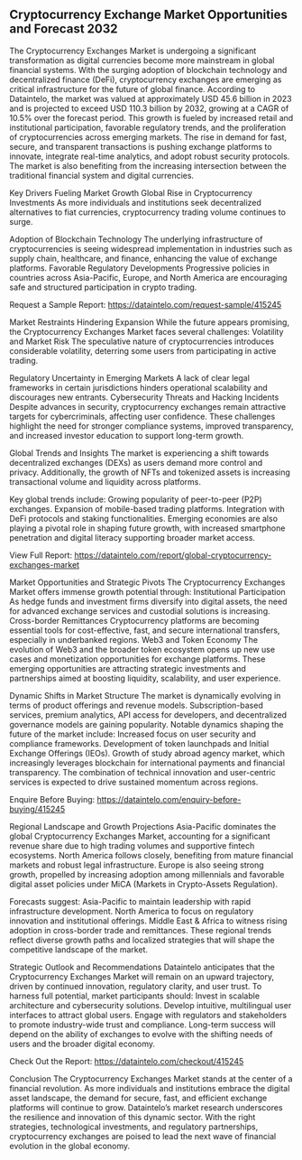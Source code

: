 ## Cryptocurrency Exchange Market Opportunities and Forecast 2032

The Cryptocurrency Exchanges Market is undergoing a significant transformation as digital currencies become more mainstream in global financial systems. With the surging adoption of blockchain technology and decentralized finance (DeFi), cryptocurrency exchanges are emerging as critical infrastructure for the future of global finance.
According to Dataintelo, the market was valued at approximately USD 45.6 billion in 2023 and is projected to exceed USD 110.3 billion by 2032, growing at a CAGR of 10.5% over the forecast period. This growth is fueled by increased retail and institutional participation, favorable regulatory trends, and the proliferation of cryptocurrencies across emerging markets.
The rise in demand for fast, secure, and transparent transactions is pushing exchange platforms to innovate, integrate real-time analytics, and adopt robust security protocols. The market is also benefiting from the increasing intersection between the traditional financial system and digital currencies.

Key Drivers Fueling Market Growth
Global Rise in Cryptocurrency Investments
As more individuals and institutions seek decentralized alternatives to fiat currencies, cryptocurrency trading volume continues to surge.

Adoption of Blockchain Technology
The underlying infrastructure of cryptocurrencies is seeing widespread implementation in industries such as supply chain, healthcare, and finance, enhancing the value of exchange platforms.
Favorable Regulatory Developments
Progressive policies in countries across Asia-Pacific, Europe, and North America are encouraging safe and structured participation in crypto trading.

Request a Sample Report: https://dataintelo.com/request-sample/415245

Market Restraints Hindering Expansion
While the future appears promising, the Cryptocurrency Exchanges Market faces several challenges:
Volatility and Market Risk
The speculative nature of cryptocurrencies introduces considerable volatility, deterring some users from participating in active trading.

Regulatory Uncertainty in Emerging Markets
A lack of clear legal frameworks in certain jurisdictions hinders operational scalability and discourages new entrants.
Cybersecurity Threats and Hacking Incidents
Despite advances in security, cryptocurrency exchanges remain attractive targets for cybercriminals, affecting user confidence.
These challenges highlight the need for stronger compliance systems, improved transparency, and increased investor education to support long-term growth.

Global Trends and Insights
The market is experiencing a shift towards decentralized exchanges (DEXs) as users demand more control and privacy. Additionally, the growth of NFTs and tokenized assets is increasing transactional volume and liquidity across platforms.

Key global trends include:
Growing popularity of peer-to-peer (P2P) exchanges.
Expansion of mobile-based trading platforms.
Integration with DeFi protocols and staking functionalities.
Emerging economies are also playing a pivotal role in shaping future growth, with increased smartphone penetration and digital literacy supporting broader market access.

View Full Report: https://dataintelo.com/report/global-cryptocurrency-exchanges-market

Market Opportunities and Strategic Pivots
The Cryptocurrency Exchanges Market offers immense growth potential through:
Institutional Participation
As hedge funds and investment firms diversify into digital assets, the need for advanced exchange services and custodial solutions is increasing.
Cross-border Remittances
Cryptocurrency platforms are becoming essential tools for cost-effective, fast, and secure international transfers, especially in underbanked regions.
Web3 and Token Economy
The evolution of Web3 and the broader token ecosystem opens up new use cases and monetization opportunities for exchange platforms.
These emerging opportunities are attracting strategic investments and partnerships aimed at boosting liquidity, scalability, and user experience.

Dynamic Shifts in Market Structure
The market is dynamically evolving in terms of product offerings and revenue models. Subscription-based services, premium analytics, API access for developers, and decentralized governance models are gaining popularity.
Notable dynamics shaping the future of the market include:
Increased focus on user security and compliance frameworks.
Development of token launchpads and Initial Exchange Offerings (IEOs).
Growth of study abroad agency market, which increasingly leverages blockchain for international payments and financial transparency.
The combination of technical innovation and user-centric services is expected to drive sustained momentum across regions.

Enquire Before Buying: https://dataintelo.com/enquiry-before-buying/415245

Regional Landscape and Growth Projections
Asia-Pacific dominates the global Cryptocurrency Exchanges Market, accounting for a significant revenue share due to high trading volumes and supportive fintech ecosystems. North America follows closely, benefiting from mature financial markets and robust legal infrastructure.
Europe is also seeing strong growth, propelled by increasing adoption among millennials and favorable digital asset policies under MiCA (Markets in Crypto-Assets Regulation).

Forecasts suggest:
Asia-Pacific to maintain leadership with rapid infrastructure development.
North America to focus on regulatory innovation and institutional offerings.
Middle East & Africa to witness rising adoption in cross-border trade and remittances.
These regional trends reflect diverse growth paths and localized strategies that will shape the competitive landscape of the market.

Strategic Outlook and Recommendations
Dataintelo anticipates that the Cryptocurrency Exchanges Market will remain on an upward trajectory, driven by continued innovation, regulatory clarity, and user trust.
To harness full potential, market participants should:
Invest in scalable architecture and cybersecurity solutions.
Develop intuitive, multilingual user interfaces to attract global users.
Engage with regulators and stakeholders to promote industry-wide trust and compliance.
Long-term success will depend on the ability of exchanges to evolve with the shifting needs of users and the broader digital economy.

Check Out the Report: https://dataintelo.com/checkout/415245

Conclusion
The Cryptocurrency Exchanges Market stands at the center of a financial revolution. As more individuals and institutions embrace the digital asset landscape, the demand for secure, fast, and efficient exchange platforms will continue to grow.
Dataintelo’s market research underscores the resilience and innovation of this dynamic sector. With the right strategies, technological investments, and regulatory partnerships, cryptocurrency exchanges are poised to lead the next wave of financial evolution in the global economy.

